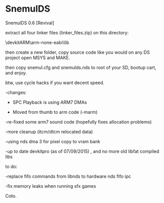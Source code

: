 # SnemulDS
SnemulDS 0.6 [Revival]

extract all four linker files (linker_files.zip) on this directory:

<path to devkitpro folder>\devkitARM\arm-none-eabi\lib


then create a new folder, copy source code like you would on any DS project
open MSYS and MAKE. 

then copy snemul.cfg and snemulds.nds to root of your SD, bootup cart, and enjoy.

btw, use cycle hacks if you want decent speed.

-changes:

- SPC Playback is using ARM7 DMAs

- Moved from thumb to arm code (-marm)

-re-fixed some arm7 sound code (hopefully fixes allocation problems)

-more cleanup (itcm/dtcm relocated data)

-using nds dma 3 for pixel copy to vram bank

-up to date devkitpro (as of 07/09/2015) , and no more old libfat compiled libs

to do:

-replace fifo commands from libnds to hardware nds fifo ipc

-fix memory leaks when running sfx games




Coto.
